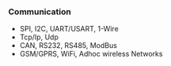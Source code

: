 ### Communication

+ SPI, I2C, UART/USART, 1-Wire
+ Tcp/Ip, Udp
+ CAN, RS232, RS485, ModBus
+ GSM/GPRS, WiFi, Adhoc wireless Networks
